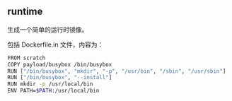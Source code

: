 ## runtime

生成一个简单的运行时镜像。

包括 Dockerfile.in 文件，内容为：

```sh
FROM scratch
COPY payload/busybox /bin/busybox
RUN ["/bin/busybox", "mkdir", "-p", "/usr/bin", "/sbin", "/usr/sbin"]
RUN ["/bin/busybox", "--install"]
RUN mkdir -p /usr/local/bin
ENV PATH=$PATH:/usr/local/bin
```